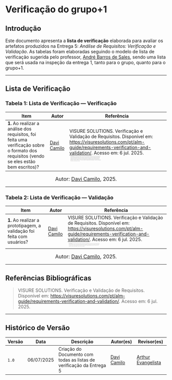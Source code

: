 # Verificação do grupo+1

## Introdução

Este documento apresenta a **lista de verificação** elaborada para avaliar os artefatos produzidos na Entrega 5: *Análise de Requisitos: Verificação e Validação*. As tabelas foram elaboradas seguindo o modelo de lista de verificação sugerida pelo professor, [André Barros de Sales](https://sigaa.unb.br/sigaa/public/docente/portal.jsf?siape=1314342), sendo uma lista que será usada na inspeção da entrega 1, tanto para o grupo, quanto para o grupo+1.

---

## Lista de Verificação

### Tabela 1: Lista de Verificação — Verificação

| Item | Autor | Referência |
|------|-------|------------|
| **1.** Ao realizar a análise dos requisitos, foi feita uma verificação sobre o formato dos requisitos (vendo se eles estão bem escritos)? | [Davi Camilo](https://github.com/Davicamilo23) | VISURE SOLUTIONS. Verificação e Validação de Requisitos. Disponível em: https://visuresolutions.com/pt/alm-guide/requirements-verification-and-validation/. Acesso em: 6 jul. 2025. <img src="https://raw.githubusercontent.com/Requisitos-de-Software/2025.1-Cinemark/main/docs/entrega5/item1.png" alt="Referência do item" width="100px"> |

<font size="3"><p style="text-align: center">Autor: [Davi Camilo](https://github.com/Davicamilo23), 2025.</p></font>

---

### Tabela 2: Lista de Verificação — Validação

| Item | Autor | Referência |
|------|-------|------------|
| **1.** Ao realizar a prototipagem, a validação foi feita com usuários? | [Davi Camilo](https://github.com/Davicamilo23) | VISURE SOLUTIONS. Verificação e Validação de Requisitos. Disponível em: https://visuresolutions.com/pt/alm-guide/requirements-verification-and-validation/. Acesso em: 6 jul. 2025. <img src="https://raw.githubusercontent.com/Requisitos-de-Software/2025.1-Cinemark/main/docs/entrega5/item2.png" alt="Referência do item" width="100px"> |

<font size="3"><p style="text-align: center">Autor: [Davi Camilo](https://github.com/Davicamilo23), 2025.</p></font>

---

## Referências Bibliográficas

> VISURE SOLUTIONS. Verificação e Validação de Requisitos. Disponível em: https://visuresolutions.com/pt/alm-guide/requirements-verification-and-validation/. Acesso em: 6 jul. 2025.

---

## Histórico de Versão

| Versão | Data | Descrição | Autor(es) | Revisor(es) |
|--------|------|-----------|-----------|-------------|
| `1.0`  | 06/07/2025 | Criação do Documento com todas as listas de verificação da Entrega 5 | [Davi Camilo](https://github.com/Davicamilo23) | [Arthur Evangelista](https://github.com/arthurevg) |

